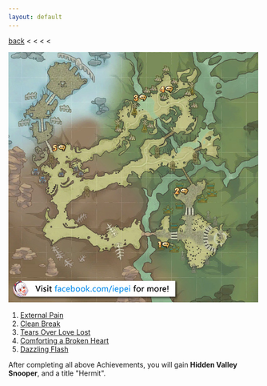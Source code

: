 ```yaml
---
layout: default
---
```


[back](../) < < < <

![Hidden Valley Conversations](hidden-valley-conversations.jpg)

1. [External Pain](https://youtu.be/3g2GbcVbL6A)
2. [Clean Break](https://youtu.be/-PABYCWXIds)
3. [Tears Over Love Lost](https://youtu.be/T1cAEyJZ9_E)
4. [Comforting a Broken Heart](https://youtu.be/z3bk99Qzt2k)
5. [Dazzling Flash](https://youtu.be/hZlMnSOiBhA)

After completing all above Achievements, you will gain **Hidden Valley Snooper**, and a title "Hermit".
